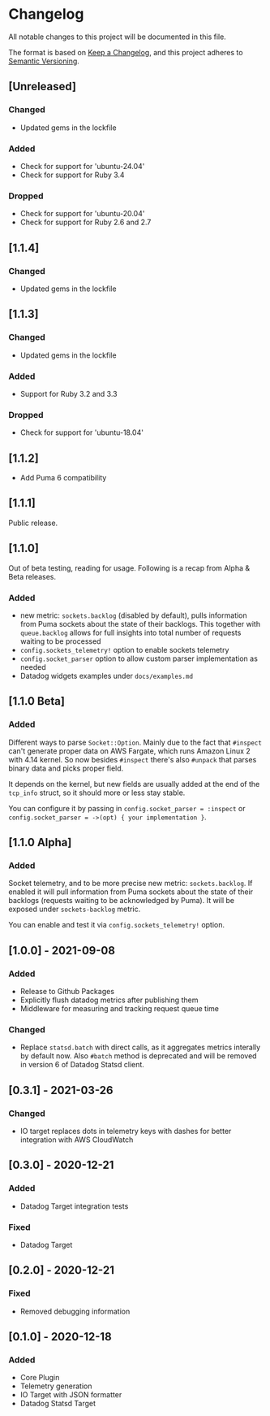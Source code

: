 # Changelog

All notable changes to this project will be documented in this file.

The format is based on [Keep a Changelog](https://keepachangelog.com/en/1.0.0/),
and this project adheres to [Semantic Versioning](https://semver.org/spec/v2.0.0.html).

## [Unreleased]

### Changed
- Updated gems in the lockfile

### Added
- Check for support for 'ubuntu-24.04'
- Check for support for Ruby 3.4

### Dropped
- Check for support for 'ubuntu-20.04'
- Check for support for Ruby 2.6 and 2.7


## [1.1.4]

### Changed
- Updated gems in the lockfile

## [1.1.3]

### Changed
- Updated gems in the lockfile

### Added
- Support for Ruby 3.2 and 3.3

### Dropped
- Check for support for 'ubuntu-18.04'

## [1.1.2]

- Add Puma 6 compatibility
## [1.1.1]

Public release.

## [1.1.0]

Out of beta testing, reading for usage. Following is a recap from Alpha & Beta releases.

### Added
- new metric: `sockets.backlog` (disabled by default), pulls information from Puma
  sockets about the state of their backlogs. This together with `queue.backlog`
  allows for full insights into total number of requests waiting to be processed
- `config.sockets_telemetry!` option to enable sockets telemetry
- `config.socket_parser` option to allow custom parser implementation as needed
- Datadog widgets examples under `docs/examples.md`

## [1.1.0 Beta]

### Added

Different ways to parse `Socket::Option`. Mainly due to the fact that `#inspect` can't
generate proper data on AWS Fargate, which runs Amazon Linux 2 with 4.14 kernel. So now
besides `#inspect` there's also `#unpack` that parses binary data and picks proper field.

It depends on the kernel, but new fields are usually added at the end of the `tcp_info`
struct, so it should more or less stay stable.

You can configure it by passing in `config.socket_parser = :inspect` or
`config.socket_parser = ->(opt) { your implementation }`.

## [1.1.0 Alpha]

### Added

Socket telemetry, and to be more precise new metric: `sockets.backlog`. If enabled it will
pull information from Puma sockets about the state of their backlogs (requests waiting to
be acknowledged by Puma). It will be exposed under `sockets-backlog` metric.

You can enable and test it via `config.sockets_telemetry!` option.

## [1.0.0] - 2021-09-08
### Added
- Release to Github Packages
- Explicitly flush datadog metrics after publishing them
- Middleware for measuring and tracking request queue time

### Changed
- Replace `statsd.batch` with direct calls, as it aggregates metrics interally by default now.
  Also `#batch` method is deprecated and will be removed in version 6 of Datadog Statsd client.

## [0.3.1] - 2021-03-26
### Changed
- IO target replaces dots in telemetry keys with dashes for better integration with AWS CloudWatch

## [0.3.0] - 2020-12-21
### Added
- Datadog Target integration tests

### Fixed
- Datadog Target

## [0.2.0] - 2020-12-21
### Fixed
- Removed debugging information

## [0.1.0] - 2020-12-18
### Added
- Core Plugin
- Telemetry generation
- IO Target with JSON formatter
- Datadog Statsd Target
